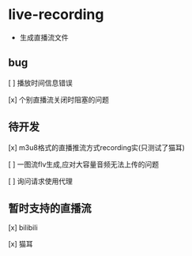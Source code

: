 # live-recording

- 生成直播流文件


## bug
[ ] 播放时间信息错误

[x] 个别直播流关闭时阻塞的问题


## 待开发
[x] m3u8格式的直播推流方式recording实(只测试了猫耳)

[ ] 一图流flv生成,应对大容量音频无法上传的问题

[ ] 询问请求使用代理

## 暂时支持的直播流

[x] bilibili

[x] 猫耳
